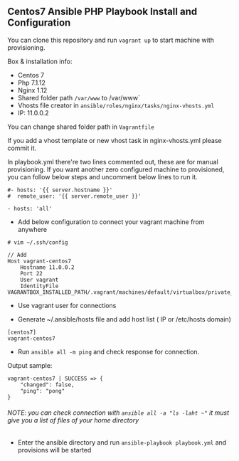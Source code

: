 
## Centos7 Ansible PHP Playbook Install and Configuration


You can clone this repository and run `vagrant up` to start machine with provisioning.

Box & installation info:

- Centos 7
- Php 7.1.12
- Nginx 1.12
- Shared folder path `/var/www` to /var/www`
- Vhosts file creator in `ansible/roles/nginx/tasks/nginx-vhosts.yml`
- IP: 11.0.0.2

You can change shared folder path in `Vagrantfile`

If you add a vhost template or new vhost task in nginx-vhosts.yml please commit it.

In playbook.yml there're two lines commented out, these are for manual provisioning. If you want another zero configured machine to provisioned, you can follow below steps and uncomment below lines to run it. 


```
#- hosts: '{{ server.hostname }}'
#  remote_user: '{{ server.remote_user }}'

- hosts: 'all'
```

* Add below configuration to connect your vagrant machine from anywhere

```
# vim ~/.ssh/config

// Add
Host vagrant-centos7
    Hostname 11.0.0.2
    Port 22
    User vagrant
    IdentityFile VAGRANTBOX_INSTALLED_PATH/.vagrant/machines/default/virtualbox/private_key
```

* Use vagrant user for connections 

* Generate ~/.ansible/hosts file and add host list ( IP or /etc/hosts domain)
```
[centos7]
vagrant-centos7
```

* Run `ansible all -m ping` and check response for connection. 

Output sample:
```
vagrant-centos7 | SUCCESS => {
    "changed": false,
    "ping": "pong"
}
```
###### NOTE: you can check connection with `ansible all -a "ls -laht ~"` it must give you a list of files of your home directory


* Enter the ansible directory and run `ansible-playbook playbook.yml` and provisions will be started

